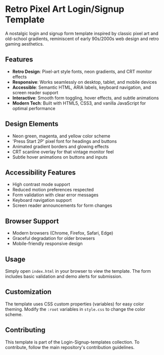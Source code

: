 # Retro Pixel Art Login/Signup Template

A nostalgic login and signup form template inspired by classic pixel art and old-school gradients, reminiscent of early 90s/2000s web design and retro gaming aesthetics.

## Features

- **Retro Design**: Pixel-art style fonts, neon gradients, and CRT monitor effects
- **Responsive**: Works seamlessly on desktop, tablet, and mobile devices
- **Accessible**: Semantic HTML, ARIA labels, keyboard navigation, and screen reader support
- **Interactive**: Smooth form toggling, hover effects, and subtle animations
- **Modern Tech**: Built with HTML5, CSS3, and vanilla JavaScript for optimal performance

## Design Elements

- Neon green, magenta, and yellow color scheme
- 'Press Start 2P' pixel font for headings and buttons
- Animated gradient borders and glowing effects
- CRT scanline overlay for that vintage monitor feel
- Subtle hover animations on buttons and inputs

## Accessibility Features

- High contrast mode support
- Reduced motion preferences respected
- Form validation with clear error messages
- Keyboard navigation support
- Screen reader announcements for form changes

## Browser Support

- Modern browsers (Chrome, Firefox, Safari, Edge)
- Graceful degradation for older browsers
- Mobile-friendly responsive design

## Usage

Simply open `index.html` in your browser to view the template. The form includes basic validation and demo alerts for submission.

## Customization

The template uses CSS custom properties (variables) for easy color theming. Modify the `:root` variables in `style.css` to change the color scheme.

## Contributing

This template is part of the Login-Signup-templates collection. To contribute, follow the main repository's contribution guidelines.
